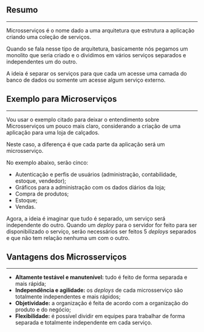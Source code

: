 
## Resumo
---
Microsserviços é o nome dado a uma arquitetura que estrutura a aplicação criando uma coleção de serviços.   

Quando se fala nesse tipo de arquitetura, basicamente nós pegamos um monolito que seria criado e o dividimos em vários serviços separados e independentes um do outro.   

A ideia é separar os serviços para que cada um acesse uma camada do banco de dados ou somente um acesse algum serviço externo.


## Exemplo para Microserviços
---
Vou usar o exemplo citado para deixar o entendimento sobre Microsserviços um pouco mais claro, considerando a criação de uma aplicação para uma loja de calçados. 

Neste caso, a diferença é que cada parte da aplicação será um microsserviço.   

No exemplo abaixo, serão cinco:  
-   Autenticação e perfis de usuários (administração, contabilidade, estoque, vendedor);
-   Gráficos para a administração com os dados diários da loja;
-   Compra de produtos;
-   Estoque;
-   Vendas.

Agora, a ideia é imaginar que tudo é separado, um serviço será independente do outro.
Quando um _deploy_ para o servidor for feito para ser disponibilizado o serviço, serão necessários ser feitos 5 _deploys_ separados e que não tem relação nenhuma um com o outro.


## Vantagens dos Microsserviços
---
-   **Altamente testável e manutenível:** tudo é feito de forma separada e mais rápida;
-   **Independência e agilidade:** os _deploys_ de cada microsserviço são totalmente independentes e mais rápidos;
-   **Objetividade:** a organização é feita de acordo com a organização do produto e do negócio;
-   **Flexibilidade:** é possível dividir em equipes para trabalhar de forma separada e totalmente independente em cada serviço.